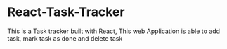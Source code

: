 # React-Task-Tracker
This is a Task tracker built with React, This web Application is able to add task, mark task as done and delete task

